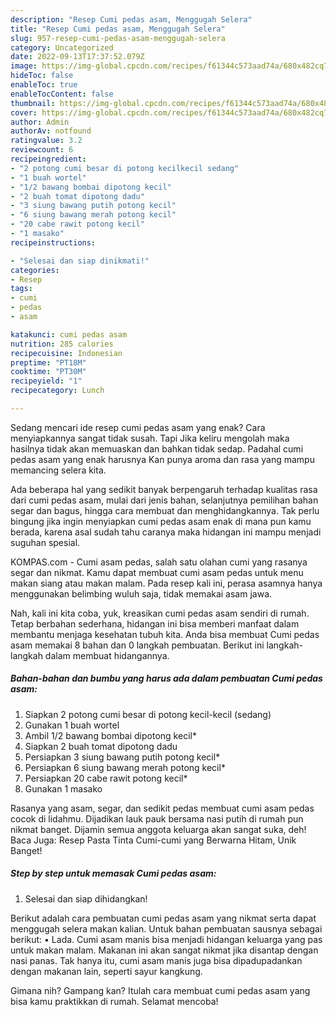 ```yaml
---
description: "Resep Cumi pedas asam, Menggugah Selera"
title: "Resep Cumi pedas asam, Menggugah Selera"
slug: 957-resep-cumi-pedas-asam-menggugah-selera
category: Uncategorized
date: 2022-09-13T17:37:52.079Z
image: https://img-global.cpcdn.com/recipes/f61344c573aad74a/680x482cq70/cumi-pedas-asam-foto-resep-utama.jpg
hideToc: false
enableToc: true
enableTocContent: false
thumbnail: https://img-global.cpcdn.com/recipes/f61344c573aad74a/680x482cq70/cumi-pedas-asam-foto-resep-utama.jpg
cover: https://img-global.cpcdn.com/recipes/f61344c573aad74a/680x482cq70/cumi-pedas-asam-foto-resep-utama.jpg
author: Admin
authorAv: notfound
ratingvalue: 3.2
reviewcount: 6
recipeingredient:
- "2 potong cumi besar di potong kecilkecil sedang"
- "1 buah wortel"
- "1/2 bawang bombai dipotong kecil"
- "2 buah tomat dipotong dadu"
- "3 siung bawang putih potong kecil"
- "6 siung bawang merah potong kecil"
- "20 cabe rawit potong kecil"
- "1 masako"
recipeinstructions:

- "Selesai dan siap dinikmati!"
categories:
- Resep
tags:
- cumi
- pedas
- asam

katakunci: cumi pedas asam 
nutrition: 285 calories
recipecuisine: Indonesian
preptime: "PT18M"
cooktime: "PT30M"
recipeyield: "1"
recipecategory: Lunch

---
```



Sedang mencari ide resep cumi pedas asam yang enak? Cara menyiapkannya sangat tidak susah. Tapi Jika keliru mengolah maka hasilnya tidak akan memuaskan dan bahkan tidak sedap. Padahal cumi pedas asam yang enak harusnya Kan punya aroma dan rasa yang mampu memancing selera kita.


Ada beberapa hal yang sedikit banyak berpengaruh terhadap kualitas rasa dari cumi pedas asam, mulai dari jenis bahan, selanjutnya pemilihan bahan segar dan bagus, hingga cara membuat dan menghidangkannya. Tak perlu bingung jika ingin menyiapkan cumi pedas asam enak di mana pun kamu berada, karena asal sudah tahu caranya maka hidangan ini mampu menjadi suguhan spesial.

KOMPAS.com - Cumi asam pedas, salah satu olahan cumi yang rasanya segar dan nikmat. Kamu dapat membuat cumi asam pedas untuk menu makan siang atau makan malam. Pada resep kali ini, perasa asamnya hanya menggunakan belimbing wuluh saja, tidak memakai asam jawa.


Nah, kali ini kita coba, yuk, kreasikan cumi pedas asam sendiri di rumah. Tetap berbahan sederhana, hidangan ini bisa memberi manfaat dalam membantu menjaga kesehatan tubuh kita. Anda bisa membuat Cumi pedas asam memakai 8 bahan dan 0 langkah pembuatan. Berikut ini langkah-langkah dalam membuat hidangannya.

<!--inarticleads1-->

##### Bahan-bahan dan bumbu yang harus ada dalam pembuatan Cumi pedas asam:

1. Siapkan 2 potong cumi besar di potong kecil-kecil (sedang)
1. Gunakan 1 buah wortel
1. Ambil 1/2 bawang bombai dipotong kecil*
1. Siapkan 2 buah tomat dipotong dadu
1. Persiapkan 3 siung bawang putih potong kecil*
1. Persiapkan 6 siung bawang merah potong kecil*
1. Persiapkan 20 cabe rawit potong kecil*
1. Gunakan 1 masako


Rasanya yang asam, segar, dan sedikit pedas membuat cumi asam pedas cocok di lidahmu. Dijadikan lauk pauk bersama nasi putih di rumah pun nikmat banget. Dijamin semua anggota keluarga akan sangat suka, deh! Baca Juga: Resep Pasta Tinta Cumi-cumi yang Berwarna Hitam, Unik Banget! 

<!--inarticleads2-->

##### Step by step untuk memasak Cumi pedas asam:


1. Selesai dan siap dihidangkan!

Berikut adalah cara pembuatan cumi pedas asam yang nikmat serta dapat menggugah selera makan kalian. Untuk bahan pembuatan sausnya sebagai berikut: • Lada. Cumi asam manis bisa menjadi hidangan keluarga yang pas untuk makan malam. Makanan ini akan sangat nikmat jika disantap dengan nasi panas. Tak hanya itu, cumi asam manis juga bisa dipadupadankan dengan makanan lain, seperti sayur kangkung. 

Gimana nih? Gampang kan? Itulah cara membuat cumi pedas asam yang bisa kamu praktikkan di rumah. Selamat mencoba!
